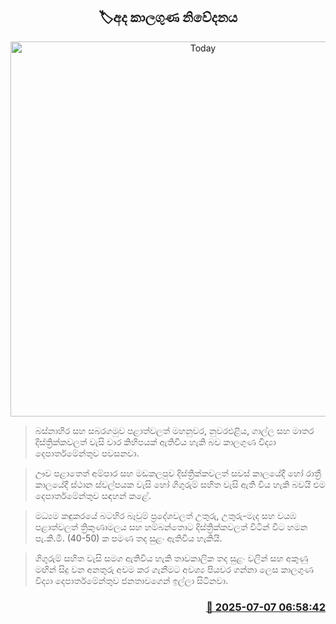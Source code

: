 <p align='center'><b><h2 align='center' title='Today's weather forecast'>🏷අද කාලගුණ නිවේදනය</h2></b></p>
<p align='center'><img src='https://helakuru.sgp1.cdn.digitaloceanspaces.com/esana/images/lib/weather-thumb-new-1[1].jpg' width='600' alt='Today's weather forecast'></p>

> බස්නාහිර සහ සබරගමුව පළාත්වලත් මහනුවර, නුවරඑළිය, ගාල්ල සහ මාතර දිස්ත්‍රික්කවලත් වැසි වාර කිහිපයක් ඇතිවිය හැකි බව කාලගුණ විද්‍යා දෙපාර්තමේන්තුව පවසනවා.

> ඌව පළාතෙත් අම්පාර සහ මඩකලපුව දිස්ත්‍රික්කවලත් සවස් කාලයේදී හෝ රාත්‍රී කාලයේදී ස්ථාන ස්වල්පයක වැසි හෝ ගිගුරුම් සහිත වැසි ඇති විය හැකි බවයි එම දෙපාර්තමේන්තුව සඳහන් කළේ.

> මධ්‍යම කඳුකරයේ බටහිර බෑවුම් ප්‍රදේශවලත් උතුරු, උතුරු-මැද සහ වයඹ පළාත්වලත් ත්‍රිකුණාමලය සහ හම්බන්තොට දිස්ත්‍රික්කවලත් විටින් විට හමන පැ.කි.මී. (40-50) ක පමණ තද සුළං ඇතිවිය හැකියි.

> ගිගුරුම් සහිත වැසි සමග ඇතිවිය හැකි තාවකාලික තද සුළං වලින් සහ අකුණු මඟින් සිදු වන අනතුරු අවම කර ගැනීමට අවශ්‍ය පියවර ගන්නා ලෙස කාලගුණ විද්‍යා දෙපාර්තමේන්තුව ජනතාවගෙන් ඉල්ලා සිටිනවා.



<h3 align='right'><a href='https://www.helakuru.lk/esana/p/111630/'>📅 2025-07-07 06:58:42</a></h3>
